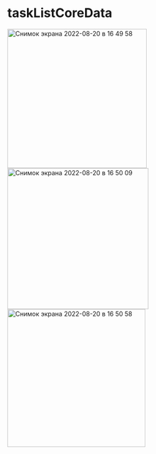 # taskListCoreData

<img width="314" alt="Снимок экрана 2022-08-20 в 16 49 58" src="https://user-images.githubusercontent.com/106689083/185749348-8089a73c-6ff6-4aa7-adfb-eaebda898fba.png">
<img width="318" alt="Снимок экрана 2022-08-20 в 16 50 09" src="https://user-images.githubusercontent.com/106689083/185749352-6b7a436f-d402-4d51-801c-7e7d1c7e2f41.png">
<img width="311" alt="Снимок экрана 2022-08-20 в 16 50 58" src="https://user-images.githubusercontent.com/106689083/185749353-bdceed08-0f34-476b-8777-5c80eb40873c.png">
